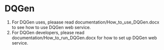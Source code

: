 # DQGen

1. For DQGen uses, pleaase read documentation/How_to_use_DQGen.docx to see how to use DQGen web service.
2. For DQGen developers, please read documentation/How_to_run_DQGen.docx for how to set up DQGen web service.